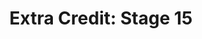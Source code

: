 ---
title: "Extra Credit: Stage 15"
published: true
morea_id: ec2
morea_summary: "The Zombie Artist 4"
morea_type: experience
morea_url: http://studio.code.org/s/1/level/82
morea_sort_order: 4
morea_labels:
 - due 2/2
 - optional
---